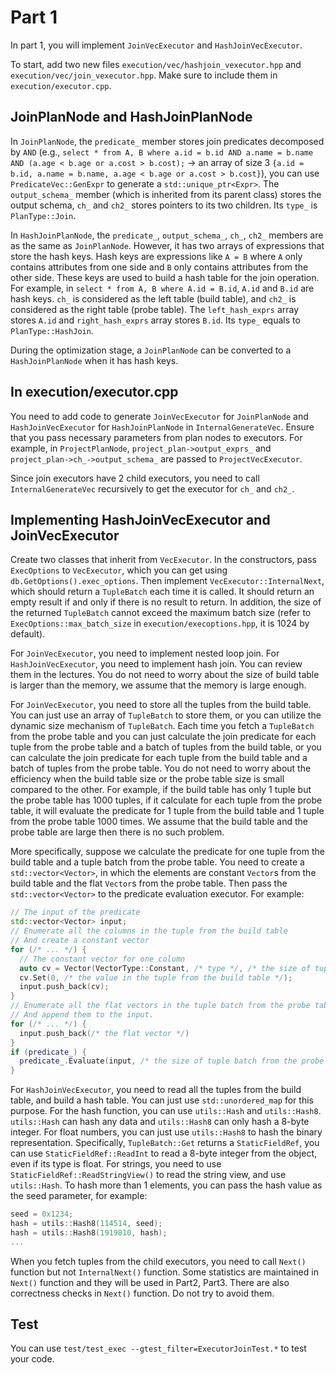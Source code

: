 # Part 1

In part 1, you will implement `JoinVecExecutor` and `HashJoinVecExecutor`. 

To start, add two new files `execution/vec/hashjoin_vexecutor.hpp` and `execution/vec/join_vexecutor.hpp`. Make sure to include them in `execution/executor.cpp`. 

## JoinPlanNode and HashJoinPlanNode

In `JoinPlanNode`, the `predicate_` member stores join predicates decomposed by `AND` (e.g., `select * from A, B where a.id = b.id AND a.name = b.name AND (a.age < b.age or a.cost > b.cost);` -> an array of size 3 `{a.id = b.id, a.name = b.name, a.age < b.age or a.cost > b.cost}`), you can use `PredicateVec::GenExpr` to generate a `std::unique_ptr<Expr>`. The `output_schema_` member (which is inherited from its parent class) stores the output schema, `ch_` and `ch2_` stores pointers to its two children. Its `type_` is `PlanType::Join`. 

In `HashJoinPlanNode`, the `predicate_`, `output_schema_`, `ch_`, `ch2_` members are as the same as `JoinPlanNode`. However, it has two arrays of expressions that store the hash keys. Hash keys are expressions like `A = B` where `A` only contains attributes from one side and `B` only contains attributes from the other side. These keys are used to build a hash table for the join operation. For example, in `select * from A, B where A.id = B.id`, `A.id` and `B.id` are hash keys. `ch_` is considered as the left table (build table), and `ch2_` is considered as the right table (probe table). The `left_hash_exprs` array stores `A.id` and `right_hash_exprs` array stores `B.id`. Its `type_` equals to `PlanType::HashJoin`. 

During the optimization stage, a `JoinPlanNode` can be converted to a `HashJoinPlanNode` when it has hash keys.

## In execution/executor.cpp

You need to add code to generate `JoinVecExecutor` for `JoinPlanNode` and `HashJoinVecExecutor` for `HashJoinPlanNode` in `InternalGenerateVec`. Ensure that you pass necessary parameters from plan nodes to executors. For example, in `ProjectPlanNode`, `project_plan->output_exprs_` and `project_plan->ch_->output_schema_` are passed to `ProjectVecExecutor`. 

Since join executors have 2 child executors, you need to call `InternalGenerateVec` recursively to get the executor for `ch_` and `ch2_`. 

## Implementing HashJoinVecExecutor and JoinVecExecutor

Create two classes that inherit from `VecExecutor`. In the constructors, pass `ExecOptions` to `VecExecutor`, which you can get using `db.GetOptions().exec_options`. Then implement `VecExecutor::InternalNext`, which should return a `TupleBatch` each time it is called. It should return an empty result if and only if there is no result to return. In addition, the size of the returned `TupleBatch` cannot exceed the maximum batch size (refer to `ExecOptions::max_batch_size` in `execution/execoptions.hpp`, it is 1024 by default). 

For `JoinVecExecutor`, you need to implement nested loop join. For `HashJoinVecExecutor`, you need to implement hash join. You can review them in the lectures. You do not need to worry about the size of build table is larger than the memory, we assume that the memory is large enough.

For `JoinVecExecutor`, you need to store all the tuples from the build table. You can just use an array of `TupleBatch` to store them, or you can utilize the dynamic size mechanism of `TupleBatch`. Each time you fetch a `TupleBatch` from the probe table and you can just calculate the join predicate for each tuple from the probe table and a batch of tuples from the build table, or you can calculate the join predicate for each tuple from the build table and a batch of tuples from the probe table. You do not need to worry about the efficiency when the build table size or the probe table size is small compared to the other. For example, if the build table has only 1 tuple but the probe table has 1000 tuples, if it calculate for each tuple from the probe table, it will evaluate the predicate for 1 tuple from the build table and 1 tuple from the probe table 1000 times. We assume that the build table and the probe table are large then there is no such problem.

More specifically, suppose we calculate the predicate for one tuple from the build table and a tuple batch from the probe table. You need to create a `std::vector<Vector>`, in which the elements are constant `Vector`s from the build table and the flat `Vector`s from the probe table. Then pass the `std::vector<Vector>` to the predicate evaluation executor. For example:

```cpp
// The input of the predicate
std::vector<Vector> input;
// Enumerate all the columns in the tuple from the build table
// And create a constant vector
for (/* ... */) {
  // The constant vector for one column
  auto cv = Vector(VectorType::Constant, /* type */, /* the size of tuple batch from the probe table */);
  cv.Set(0, /* the value in the tuple from the build table */);
  input.push_back(cv);
}
// Enumerate all the flat vectors in the tuple batch from the probe table
// And append them to the input.
for (/* ... */) {
  input.push_back(/* the flat vector */)
}
if (predicate_) {
  predicate_.Evaluate(input, /* the size of tuple batch from the probe table */, /* the result vector */);
}
```

For `HashJoinVecExecutor`, you need to read all the tuples from the build table, and build a hash table. You can just use `std::unordered_map` for this purpose. For the hash function, you can use `utils::Hash` and `utils::Hash8`. `utils::Hash` can hash any data and `utils::Hash8` can only hash a 8-byte integer. For float numbers, you can just use `utils::Hash8` to hash the binary representation. Specifically, `TupleBatch::Get` returns a `StaticFieldRef`, you can use `StaticFieldRef::ReadInt` to read a 8-byte integer from the object, even if its type is float. For strings, you need to use `StaticFieldRef::ReadStringView()` to read the string view, and use `utils::Hash`. To hash more than 1 elements, you can pass the hash value as the seed parameter, for example:

```c++
seed = 0x1234;
hash = utils::Hash8(114514, seed);
hash = utils::Hash8(1919810, hash);
...
```

When you fetch tuples from the child executors, you need to call `Next()` function but not `InternalNext()` function. Some statistics are maintained in `Next()` function and they will be used in Part2, Part3. There are also correctness checks in `Next()` function. Do not try to avoid them.

## Test

You can use `test/test_exec --gtest_filter=ExecutorJoinTest.*` to test your code.
